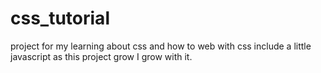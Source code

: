 # css_tutorial
project for my learning about css and how to web with css include a little javascript as this project grow I grow with it.
